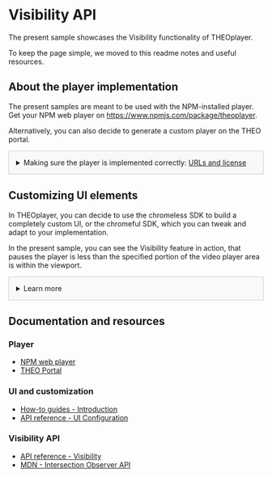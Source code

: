 # Visibility API
The present sample showcases the Visibility functionality of THEOplayer.

To keep the page simple, we moved to this readme notes and useful resources.

## About the player implementation
The present samples are meant to be used with the NPM-installed player. Get your NPM web player on https://www.npmjs.com/package/theoplayer.

Alternatively, you can also decide to generate a custom player on the THEO portal.

<details style="border:1px solid #ccc;padding:1em; background-color:#f9f9f9">
  <summary>Making sure the player is implemented correctly: <u>URLs and license</u></summary>

### Check the URLs
Once you have installed your player, check whether the following URLs need changing to point to the folder containing the player SDK:
* UI CSS library: `href="../../node_modules/theoplayer/ui.css"`
* THEOplayer library: `src="../../node_modules/theoplayer/THEOplayer.js"`
* libraryLocation: `libraryLocation: "../../node_modules/theoplayer/"`

### License
The license included in the implementation only allows for playback on _localhost_.
To play on any other domains, as well as to make sure your license doesn't expire, get your license on  https://portal.theoplayer.com.
</details>

## Customizing UI elements
In THEOplayer, you can decide to use the chromeless SDK to build a completely custom UI, or the chromeful SDK, which you can tweak and adapt to your implementation.

In the present sample, you can see the Visibility feature in action, that pauses the player is less than the specified portion of the video player area is within the viewport.

<details style="border:1px solid #ccc;padding:1em; background-color:#f9f9f9">
  <summary>Learn more</summary>

### About customizing the default UI
In THEOplayer, the default UI already includes the features and controls that are most common across implementations and use cases. You may decide to add, delete or tweak its elements to adapt the player to your implementation.

Check the other samples for other UI customizations, and the links below for related resources.

### Additional notes about the Visibility API
* <u>Viewport</u> - Applying this API, the video stops if too much of the video area is outside of the viewport, and resumes when it is back. However, this is not the same as to say that the user can see the video, as there might be other elements, covering the video (e.g.: sticky elements)  
* <u>Support</u> - This API is based on the Intersection Observer API. This is widely available today on major browsers.

</details>

## Documentation and resources
### Player
* [NPM web player](https://www.npmjs.com/package/theoplayer)
* [THEO Portal](https://portal.theoplayer.com)

### UI and customization
* [How-to guides - Introduction](https://docs.theoplayer.com/how-to-guides/11-ui/00-introduction.md)
* [API reference - UI Configuration](https://docs.theoplayer.com/api-reference/web/theoplayer.uiconfiguration.md)

### Visibility API
* [API reference - Visibility](https://docs.theoplayer.com/api-reference/web/theoplayer.visibility.md)
* [MDN - Intersection Observer API](https://developer.mozilla.org/en-US/docs/Web/API/Intersection_Observer_API)